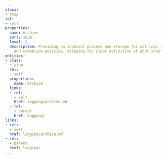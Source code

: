```yaml
---
class:
- stop
rel:
- self
properties:
  name: Archive
  sort: 1839
  level: 2
  description: Providing an archival process and storage for all logs that meets IAM
    and retention policies, allowing for clear definition of what should be archived.
entities:
- class:
  - stop
  rel:
  - self
  properties:
    name: Archive
  links:
  - rel:
    - self
    href: logging/archive.md
  - rel:
    - parent
    href: logging/
links:
- rel:
  - self
  href: logging/archive.md
- rel:
  - parent
  href: logging/
...
```

